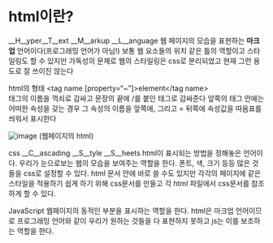 # html이란?
__H__yper__T__ext __M__arkup __L__anguage
웹 페이지의 모습을 표현하는 __마크업__ 언어이다(프로그래밍 언어가 아님!)
보통 웹 요소들의 위치 같은 틀의 역할이고 스타일링도 할 수 있지만 가독성의 문제로 웹의 스타일링은 css로 분리되었고 현재 그런 용도로 잘 쓰이진 않는다

html의 형태
<tag name [property=“~”]>element</tag name>\
태그의 이름을 꺽쇠로 감싸고 문장의 끝에 /를 붙인 태그로 감싸준다
앞쪽의 태그 안에는 어떠한 속성을 갖는 경우 그 속성의 이름을 앞쪽에, 그리고 = 뒤쪽에 속성값을 따옴표를 씌워서 표시한다

![image](https://henryegloff.com/media/How-to-Develop-a-Basic-Webpage-Using-HTML-and-CSS-Tutorial-2.jpg)
(웹페이지의 html)

css
__C__ascading __S__tyle __S__heets
html이 표시되는 방법을 정해놓은 언어이다. 
우리가 눈으로보는 웹의 모습을 보여주는 역할을 한다. 폰트, 색, 크기 등등 많은 것들을 css로 설정할 수 있다.
html 문서 안에 바로 쓸 수도 있지만 각각의 페이지에 같은 스타일을 적용하기 쉽게 하기 위해 css문서를 만들고 각 html 파일에서 css문서를 참조하게 할 수 있다.

JavaScript
웹페이지의 동적인 부분을 표시하는 역할을 한다.
html은 마크업 언어이므로 프로그래밍 언어와 같이 우리가 원하는 것들을 다 표현하지 못하고 js는 이를 보조하는 역할을 한다.
